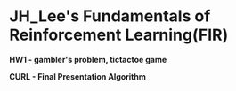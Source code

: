 # JH_Lee's Fundamentals of Reinforcement Learning(FIR)


**HW1 - gambler's problem, tictactoe game**    

**CURL - Final Presentation Algorithm**